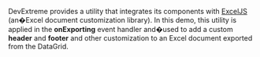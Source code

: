 DevExtreme provides a utility that integrates its components with [ExcelJS](https://github.com/exceljs/exceljs#exceljs) (an�Excel document customization library). In this demo, this utility is applied in the **onExporting** event handler and�used to add a custom **header** and **footer** and other customization to an Excel document exported from the DataGrid.